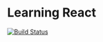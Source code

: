 # Learning React

[![Build Status](https://jenkins.rdok.dev/buildStatus/icon?job=learning-react)](https://jenkins.rdok.dev/job/learning-react/)

